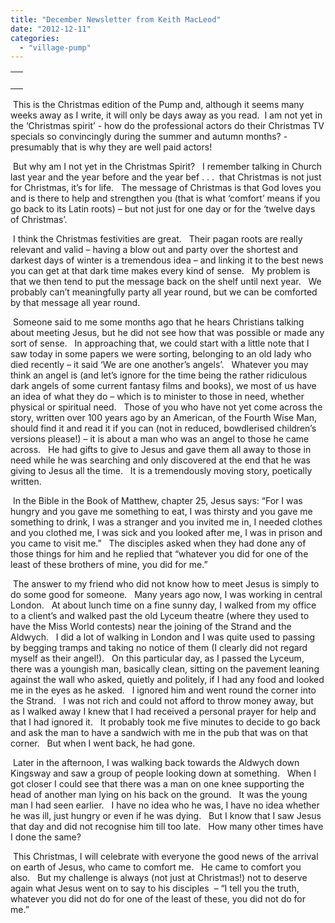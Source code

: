 ```yaml
---
title: "December Newsletter from Keith MacLeod"
date: "2012-12-11"
categories: 
  - "village-pump"
---
```


<table width="100%" cellspacing="0" cellpadding="0"><tbody><tr><td><div><div></div>&nbsp;<div></div></div></td></tr></tbody></table>

 This is the Christmas edition of the Pump and, although it seems many weeks away as I write, it will only be days away as you read.  I am not yet in the ‘Christmas spirit’ - how do the professional actors do their Christmas TV specials so convincingly during the summer and autumn months? -  presumably that is why they are well paid actors!

 But why am I not yet in the Christmas Spirit?   I remember talking in Church last year and the year before and the year bef . . .  that Christmas is not just for Christmas, it’s for life.   The message of Christmas is that God loves you and is there to help and strengthen you (that is what ‘comfort’ means if you go back to its Latin roots) – but not just for one day or for the ‘twelve days of Christmas’.

 I think the Christmas festivities are great.   Their pagan roots are really relevant and valid – having a blow out and party over the shortest and darkest days of winter is a tremendous idea – and linking it to the best news you can get at that dark time makes every kind of sense.   My problem is that we then tend to put the message back on the shelf until next year.   We probably can’t meaningfully party all year round, but we can be comforted by that message all year round.

 Someone said to me some months ago that he hears Christians talking about meeting Jesus, but he did not see how that was possible or made any sort of sense.   In approaching that, we could start with a little note that I saw today in some papers we were sorting, belonging to an old lady who died recently – it said ‘We are one another’s angels’.   Whatever you may think an angel is (and let’s ignore for the time being the rather ridiculous dark angels of some current fantasy films and books), we most of us have an idea of what they do – which is to minister to those in need, whether physical or spiritual need.   Those of you who have not yet come across the story, written over 100 years ago by an American, of the Fourth Wise Man, should find it and read it if you can (not in reduced, bowdlerised children’s versions please!) – it is about a man who was an angel to those he came across.   He had gifts to give to Jesus and gave them all away to those in need while he was searching and only discovered at the end that he was giving to Jesus all the time.   It is a tremendously moving story, poetically written.

 In the Bible in the Book of Matthew, chapter 25, Jesus says: “For I was hungry and you gave me something to eat, I was thirsty and you gave me something to drink, I was a stranger and you invited me in, I needed clothes and you clothed me, I was sick and you looked after me, I was in prison and you came to visit me.”   The disciples asked when they had done any of those things for him and he replied that “whatever you did for one of the least of these brothers of mine, you did for me.”

 The answer to my friend who did not know how to meet Jesus is simply to do some good for someone.   Many years ago now, I was working in central London.   At about lunch time on a fine sunny day, I walked from my office to a client’s and walked past the old Lyceum theatre (where they used to have the Miss World contests) near the joining of the Strand and the Aldwych.   I did a lot of walking in London and I was quite used to passing by begging tramps and taking no notice of them (I clearly did not regard myself as their angel!).   On this particular day, as I passed the Lyceum, there was a youngish man, basically clean, sitting on the pavement leaning against the wall who asked, quietly and politely, if I had any food and looked me in the eyes as he asked.   I ignored him and went round the corner into the Strand.   I was not rich and could not afford to throw money away, but as I walked away I knew that I had received a personal prayer for help and that I had ignored it.   It probably took me five minutes to decide to go back and ask the man to have a sandwich with me in the pub that was on that corner.   But when I went back, he had gone.

 Later in the afternoon, I was walking back towards the Aldwych down Kingsway and saw a group of people looking down at something.   When I got closer I could see that there was a man on one knee supporting the head of another man lying on his back on the ground.   It was the young man I had seen earlier.   I have no idea who he was, I have no idea whether he was ill, just hungry or even if he was dying.   But I know that I saw Jesus that day and did not recognise him till too late.   How many other times have I done the same?

 This Christmas, I will celebrate with everyone the good news of the arrival on earth of Jesus, who came to comfort me.   He came to comfort you also.   But my challenge is always (not just at Christmas!) not to deserve again what Jesus went on to say to his disciples  – “I tell you the truth, whatever you did not do for one of the least of these, you did not do for me.”
